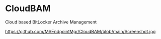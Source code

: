# CloudBAM
Cloud based BitLocker Archive Management

https://github.com/MSEndpointMgr/CloudBAM/blob/main/Screenshot.jpg

